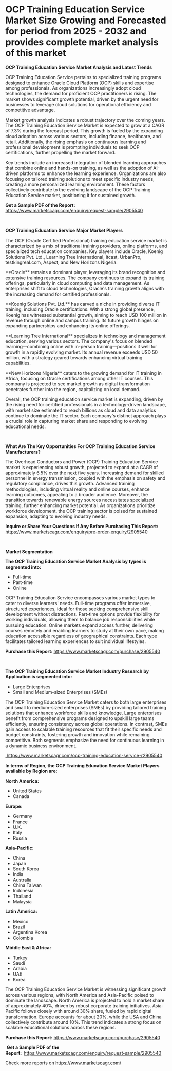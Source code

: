 <p><h1>OCP Training Education Service Market Size Growing and Forecasted for period from 2025 - 2032 and provides complete market analysis of this market</h1></p><p><strong>OCP Training Education Service Market Analysis and Latest Trends</strong></p>
<p><p>OCP Training Education Service pertains to specialized training programs designed to enhance Oracle Cloud Platform (OCP) skills and expertise among professionals. As organizations increasingly adopt cloud technologies, the demand for proficient OCP practitioners is rising. The market shows significant growth potential, driven by the urgent need for businesses to leverage cloud solutions for operational efficiency and competitive advantage.</p><p>Market growth analysis indicates a robust trajectory over the coming years. The OCP Training Education Service Market is expected to grow at a CAGR of 7.3% during the forecast period. This growth is fueled by the expanding cloud adoption across various sectors, including finance, healthcare, and retail. Additionally, the rising emphasis on continuous learning and professional development is prompting individuals to seek OCP certifications, further propelling the market forward.</p><p>Key trends include an increased integration of blended learning approaches that combine online and hands-on training, as well as the adoption of AI-driven platforms to enhance the learning experience. Organizations are also focusing on tailored training solutions to meet specific industry needs, creating a more personalized learning environment. These factors collectively contribute to the evolving landscape of the OCP Training Education Service market, positioning it for sustained growth.</p></p>
<p><strong>Get a Sample PDF of the Report:&nbsp;</strong> <a href="https://www.marketscagr.com/enquiry/request-sample/2905540?utm_campaign=3199&utm_medium=2&utm_source=Github&utm_content=ia&utm_term=12032025&utm_id=ocp-training-education-service">https://www.marketscagr.com/enquiry/request-sample/2905540</a></p>
<p>&nbsp;</p>
<p><strong>OCP Training Education Service Major Market Players</strong></p>
<p><p>The OCP (Oracle Certified Professional) training education service market is characterized by a mix of traditional training providers, online platforms, and specialized tech education companies. Key players include Oracle, Koenig Solutions Pvt. Ltd., Learning Tree International, itcast, UrbanPro, testkingreal.com, Aspect, and New Horizons Nigeria.</p><p>**Oracle** remains a dominant player, leveraging its brand recognition and extensive training resources. The company continues to expand its training offerings, particularly in cloud computing and data management. As enterprises shift to cloud technologies, Oracle's training growth aligns with the increasing demand for certified professionals.</p><p>**Koenig Solutions Pvt. Ltd.** has carved a niche in providing diverse IT training, including Oracle certifications. With a strong global presence, Koenig has witnessed substantial growth, aiming to reach USD 100 million in revenue through online and campus training. Its future growth hinges on expanding partnerships and enhancing its online offerings.</p><p>**Learning Tree International** specializes in technology and management education, serving various sectors. The company's focus on blended learning—combining online with in-person training—positions it well for growth in a rapidly evolving market. Its annual revenue exceeds USD 50 million, with a strategy geared towards enhancing virtual training capabilities.</p><p>**New Horizons Nigeria** caters to the growing demand for IT training in Africa, focusing on Oracle certifications among other IT courses. This company is projected to see market growth as digital transformation penetrates further into the region, capitalizing on local demand.</p><p>Overall, the OCP training education service market is expanding, driven by the rising need for certified professionals in a technology-driven landscape, with market size estimated to reach billions as cloud and data analytics continue to dominate the IT sector. Each company's distinct approach plays a crucial role in capturing market share and responding to evolving educational needs.</p></p>
<p>&nbsp;</p>
<p><strong>What Are The Key Opportunities For OCP Training Education Service Manufacturers?</strong></p>
<p><p>The Overhead Conductors and Power (OCP) Training Education Service market is experiencing robust growth, projected to expand at a CAGR of approximately 6.5% over the next five years. Increasing demand for skilled personnel in energy transmission, coupled with the emphasis on safety and regulatory compliance, drives this growth. Advanced training methodologies, including virtual reality and online courses, enhance learning outcomes, appealing to a broader audience. Moreover, the transition towards renewable energy sources necessitates specialized training, further enhancing market potential. As organizations prioritize workforce development, the OCP training sector is poised for sustained expansion, adapting to evolving industry needs.</p></p>
<p><strong>Inquire or Share Your Questions If Any Before Purchasing This Report:</strong> <a href="https://www.marketscagr.com/enquiry/pre-order-enquiry/2905540?utm_campaign=3199&utm_medium=2&utm_source=Github&utm_content=ia&utm_term=12032025&utm_id=ocp-training-education-service">https://www.marketscagr.com/enquiry/pre-order-enquiry/2905540</a></p>
<p>&nbsp;</p>
<p><strong>Market Segmentation</strong></p>
<p><strong>The OCP Training Education Service Market Analysis by types is segmented into:</strong></p>
<p><ul><li>Full-time</li><li>Part-time</li><li>Online</li></ul></p>
<p><p>OCP Training Education Service encompasses various market types to cater to diverse learners' needs. Full-time programs offer immersive, structured experiences, ideal for those seeking comprehensive skill development without distractions. Part-time options provide flexibility for working individuals, allowing them to balance job responsibilities while pursuing education. Online markets expand access further, delivering courses remotely and enabling learners to study at their own pace, making education accessible regardless of geographical constraints. Each type facilitates tailored learning experiences to suit individual lifestyles.</p></p>
<p><strong>Purchase this Report:&nbsp;</strong><a href="https://www.marketscagr.com/purchase/2905540?utm_campaign=3199&utm_medium=2&utm_source=Github&utm_content=ia&utm_term=12032025&utm_id=ocp-training-education-service">https://www.marketscagr.com/purchase/2905540</a></p>
<p>&nbsp;</p>
<p><strong>The OCP Training Education Service Market Industry Research by Application is segmented into:</strong></p>
<p><ul><li>Large Enterprises</li><li>Small and Medium-sized Enterprises (SMEs)</li></ul></p>
<p><p>The OCP Training Education Service Market caters to both large enterprises and small to medium-sized enterprises (SMEs) by providing tailored training solutions that enhance workforce skills and knowledge. Large enterprises benefit from comprehensive programs designed to upskill large teams efficiently, ensuring consistency across global operations. In contrast, SMEs gain access to scalable training resources that fit their specific needs and budget constraints, fostering growth and innovation while remaining competitive. Both segments emphasize the need for continuous learning in a dynamic business environment.</p></p>
<p><a href="https://www.marketscagr.com/ocp-training-education-service-r2905540?utm_campaign=3199&utm_medium=2&utm_source=Github&utm_content=ia&utm_term=12032025&utm_id=ocp-training-education-service">&nbsp;https://www.marketscagr.com/ocp-training-education-service-r2905540</a></p>
<p><strong>In terms of Region, the OCP Training Education Service Market Players available by Region are:</strong></p>
<p>
    <p> <strong> North America: </strong>
        <ul>
            <li>United States</li>
            <li>Canada</li>
        </ul>
        </p> 
    <p> <strong> Europe: </strong>
        <ul>
            <li>Germany</li>
            <li>France</li>
            <li>U.K.</li>
            <li>Italy</li>
            <li>Russia</li>
        </ul>
        </p> 
    <p> <strong> Asia-Pacific: </strong>
        <ul>
            <li>China</li>
            <li>Japan</li>
            <li>South Korea</li>
            <li>India</li>
            <li>Australia</li>
            <li>China Taiwan</li>
            <li>Indonesia</li>
            <li>Thailand</li>
            <li>Malaysia</li>
        </ul>
        </p> 
    <p> <strong> Latin America: </strong>
        <ul>
            <li>Mexico</li>
            <li>Brazil</li>
            <li>Argentina Korea</li>
            <li>Colombia</li>
        </ul>
        </p> 
    <p> <strong> Middle East & Africa: </strong>
        <ul>
            <li>Turkey</li>
            <li>Saudi</li>
            <li>Arabia</li>
            <li>UAE</li>
            <li>Korea</li>
        </ul>
    </p>
    </p>
<p><p>The OCP Training Education Service Market is witnessing significant growth across various regions, with North America and Asia-Pacific poised to dominate the landscape. North America is projected to hold a market share of approximately 40%, driven by robust corporate training initiatives. Asia-Pacific follows closely with around 30% share, fueled by rapid digital transformation. Europe accounts for about 20%, while the USA and China collectively contribute around 10%. This trend indicates a strong focus on scalable educational solutions across these regions.</p></p>
<p><strong>Purchase this Report: </strong><a href="https://www.marketscagr.com/purchase/2905540?utm_campaign=3199&utm_medium=2&utm_source=Github&utm_content=ia&utm_term=12032025&utm_id=ocp-training-education-service">https://www.marketscagr.com/purchase/2905540</a></p>
<p>&nbsp;<strong>Get a Sample PDF of the Report:&nbsp;&nbsp;</strong><a href="https://www.marketscagr.com/enquiry/request-sample/2905540?utm_campaign=3199&utm_medium=2&utm_source=Github&utm_content=ia&utm_term=12032025&utm_id=ocp-training-education-service">https://www.marketscagr.com/enquiry/request-sample/2905540</a></p>
<p><strong></strong></p>
<p>Check more reports on <a href="https://www.marketscagr.com/?utm_campaign=3199&utm_medium=2&utm_source=Github&utm_content=ia&utm_term=12032025&utm_id=ocp-training-education-service">https://www.marketscagr.com/</a></p>